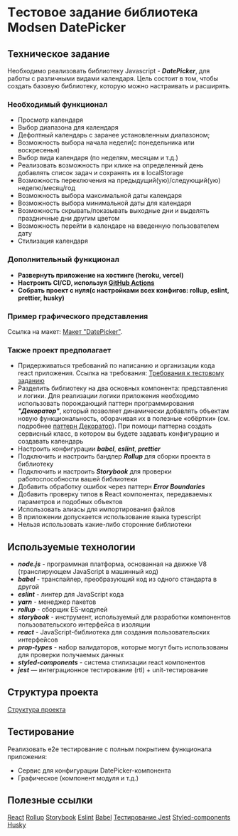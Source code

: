 # Tестовое задание библиотека Modsen DatePicker

## Техническое задание

Необходимо реализовать библиотеку Javascript - **_DatePicker_**, для работы с различными видами календаря.
Цель состоит в том, чтобы создать базовую библиотеку, которую можно настраивать и расширять.

### Необходимый функционал

- Просмотр календаря
- Выбор диапазона для календаря
- Дефолтный календарь с заранее установленным диапазоном;
- Возможность выбора начала недели(с понедельника или воскресенья)
- Выбор вида календаря (по неделям, месяцам и т.д.)
- Реализовать возможность при клике на определенный день добавлять список задач и
  сохранять их в localStorage
- Возможность переключения на предыдущий(ую)/следующий(ую) неделю/месяц/год
- Возможность выбора максимальной даты календаря
- Возможность выбора минимальной даты для календаря
- Возможность скрывать/показывать выходные дни и выделять праздничные дни другим цветом
- Возможность перейти в календаре на введенную пользователем дату
- Стилизация календаря

### Дополнительный функционал

- **Развернуть приложение на хостинге (heroku, vercel)**
- **Настроить CI/CD, используя [GitHub Actions](https://github.com/features/actions)**
- **Собрать проект с нуля(с настройками всех конфигов: rollup, eslint, prettier, husky)**

### Пример графического представления

Ссылка на макет: [Макет "DatePicker"](https://www.figma.com/file/PGg4P38QaPjUzasxC2GSkv/Modsen-Datepicker?node-id=0%3A1&t=dWZj8oM41qBje0bv-0).

### Также проект предполагает

- Придерживаться требований по написанию и организации кода react приложения. Ссылка на требования: [Требования к тестовому заданию](https://github.com/annaprystavka/requirements)
- Разделить библиотеку на два основных компонента: представления и логики. Для реализации логики приложения необходимо использовать порождающий паттерн программирования **_"Декоратор"_**, который позволяет динамически добавлять объектам новую функциональность, оборачивая их в полезные «обёртки» (см. подробнее [паттерн Декоратор](https://refactoring.guru/ru/design-patterns/decorator)). При помощи паттерна создать сервисный класс, в котором вы будете задавать конфигурацию и создавать календарь
- Настроить конфигурации **_babel_**, **_eslint_**, **_prettier_**
- Подключить и настроить бандлер **_Rollup_** для сборки проекта в библиотеку
- Подключить и настроить **_Storybook_** для проверки работоспособности вашей библиотеки
- Добавить обработку ошибок через паттерн **_Error Boundaries_**
- Добавить проверку типов в React компонентах, передаваемых параметров и подобных объектов
- Использовать алиасы для импортирования файлов
- В приложении допускается использование языка typescript
- Нельзя использовать какие-либо сторонние библиотеки

## Используемые технологии

- **_node.js_** - программная платформа, основанная на движке V8 (транслирующем JavaScript в машинный код)
- **_babel_** - транспайлер, преобразующий код из одного стандарта в другой
- **_eslint_** - линтер для JavaScript кода
- **_yarn_** - менеджер пакетов
- **_rollup_** - сборщик ES-модулей
- **_storybook_** - инструмент, используемый для разработки компонентов пользовательского интерфейса в изоляции
- **_react_** - JavaScript-библиотека для создания пользовательских интерфейсов
- **_prop-types_** - набор валидаторов, которые могут быть использованы для проверки получаемых данных
- **_styled-components_** - система стилизации react компонентов
- **_jest_** — интеграционное тестирование (rtl) + unit-тестирование

## Структура проекта

[Структура проекта](https://github.com/mkrivel/structure)

## Тестирование

Реализовать e2e тестирование c полным покрытием функционала приложения:

- Сервис для конфигурации DatePicker-компонента
- Графическое (компонент модуля и т.д.)

## Полезные ссылки

[React](https://reactjs.org/docs/getting-started.html)
[Rollup](https://rollupjs.org/guide/en/)
[Storybook](https://storybook.js.org/docs/basics/introduction/)
[Eslint](https://eslint.org/docs/user-guide/configuring)
[Babel](https://babeljs.io/docs/en/configuration)
[Тестирование Jest](https://jestjs.io/ru/docs/getting-started)
[Styled-components](https://www.styled-components.com/docs)
[Husky](https://dev.to/ivadyhabimana/setup-eslint-prettier-and-husky-in-a-node-project-a-step-by-step-guide-946)
